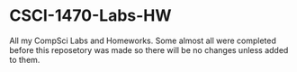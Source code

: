 # CSCI-1470-Labs-HW
All my CompSci Labs and Homeworks. Some almost all were completed before this reposetory was made so there will be no changes unless added to them.
